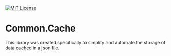[![MIT License](http://img.shields.io/badge/license-MIT-yellow.svg?style=flat)](https://github.com/zhmpng/Common.Cache/blob/trunk/LICENSE)
# Common.Cache
This library was created specifically to simplify and automate the storage of data cached in a json file.
